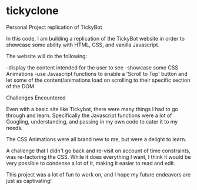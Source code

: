 # tickyclone
Personal Project replication of TickyBot

In this code, I am building a replication of the TickyBot website in order to showcase some ability with HTML, CSS, and vanilla Javascript.

The website will do the following:

-display the content intended for the user to see
-showcase some CSS Animations
-use Javascript functions to enable a 'Scroll to Top' button and let some of the content/animations load on scrolling to their specific section of the DOM



Challenges Encountered

Even with a basic site like Tickybot, there were many things I had to go through and learn. Specifically the Javascript functions were a lot of Googling, understanding, and passing in my own code to cater it to my needs.

The CSS Animations were all brand new to me, but were a delight to learn.

A challenge that I didn't go back and re-visit on account of time constraints, was re-factoring the CSS. While it does everything I want, I think it would be very possible to condense a lot of it, making it easier to read and edit.




This project was a lot of fun to work on, and I hope my future endeavors are just as captivating!
